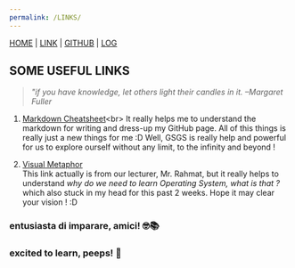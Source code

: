 ```yaml
---
permalink: /LINKS/
---  
```


[HOME](https://alyazharr.github.io/os212/) | [LINK](.) | [GITHUB](https://github.com/alyazharr) | [LOG](https://alyazharr.github.io/os212/TXT/mylog.txt)  

## SOME USEFUL LINKS  

> _"if you have knowledge, let others light their candles in it. –Margaret Fuller_  

1. [Markdown Cheatsheet](https://docs.microsoft.com/en-us/azure/devops/project/wiki/markdown-guidance?view=azure-devops#:~:text=a%20new%20paragraph.-,In%20a%20Markdown%20file%20or%20widget%2C%20enter%20two%20spaces%20before,break%2C%20and%20then%20select%20Enter.)<br>
It really helps me to understand the markdown for writing and dress-up my GitHub page. All of this things is really just a new things for me :D Well, GSGS is really help and powerful for us to explore ourself without any limit, to the infinity and beyond !  

2. [Visual Metaphor](https://www.youtube.com/playlist?list=PLqoiDr4YpRdm_nzFhCDuj74P8ul5z7SdO)  
This link actually is from our lecturer, Mr. Rahmat, but it really helps to understand *_why do we need to learn Operating System, what is that ?_* which also stuck in my head for this past 2 weeks. Hope it may clear your vision ! :D  
 
### entusiasta di imparare, amici! 🤓📚
### excited to learn, peeps! 🏃
